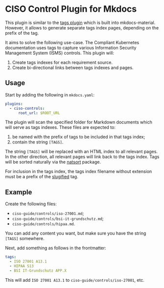 # CISO Control Plugin for Mkdocs

This plugin is similar to the [tags plugin](https://squidfunk.github.io/mkdocs-material/setup/setting-up-tags/) which is built into mkdocs-material.
However, it allows to generate separate tags index pages, depending on the prefix of the tag.

It aims to solve the following use-case.
The Compliant Kubernetes documentation uses tags to capture various Information Security Management System (ISMS) controls.
This plugin will:

1.  Create tags indexes for each requirement source.
1.  Create bi-directional links between tags indexes and pages.

## Usage

Start by adding the following in `mkdocs.yaml`:

```yaml
plugins:
  - ciso-controls:
      root_url: $ROOT_URL
```

The plugin will scan the specified folder for Markdown documents which will serve as tags indexes.
These files are expected to:

1.  be named with the prefix of tags to be included in that tags index;
1.  contain the string `[TAGS]`.

The string `[TAGS]` will be replaced with an HTML index to all relevant pages.
In the other direction, all relevant pages will link back to the tags index.
Tags will be sorted naturally via the [natsort](https://pypi.org/project/natsort/) package.

For inclusion in the tags index, the tags index filename without extension must be a prefix of the [slugified](https://stackoverflow.com/a/427160) tag.

## Example

Create the following files:

- `ciso-guide/controls/iso-27001.md`;
- `ciso-guide/controls/bsi-it-grundschutz.md`;
- `ciso-guide/controls/hipaa.md`.

You can add any content you want, but make sure you have the string `[TAGS]` somewhere.

Next, add something as follows in the frontmatter:

```yaml
tags:
  - ISO 27001 A13.1
  - HIPAA S13
  - BSI IT-Grundschutz APP.X
```

This will add `ISO 27001 A13.1` to `ciso-guide/controls/iso-27001`, etc.
